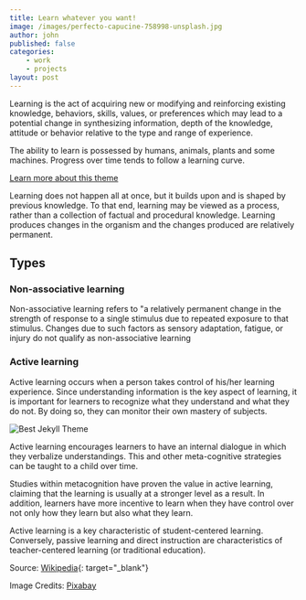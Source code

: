 ```yaml
---
title: Learn whatever you want!
image: /images/perfecto-capucine-758998-unsplash.jpg
author: john
published: false
categories: 
    - work
    - projects
layout: post
---
```

Learning is the act of acquiring new or modifying and reinforcing existing knowledge, behaviors, skills, values, or preferences which may lead to a potential change in synthesizing information, depth of the knowledge, attitude or behavior relative to the type and range of experience.

The ability to learn is possessed by humans, animals, plants and some machines. Progress over time tends to follow a learning curve. 

[Learn more about this theme]({{site.baseurl}}/about/)

Learning does not happen all at once, but it builds upon and is shaped by previous knowledge. To that end, learning may be viewed as a process, rather than a collection of factual and procedural knowledge. Learning produces changes in the organism and the changes produced are relatively permanent.

## Types

### Non-associative learning
Non-associative learning refers to "a relatively permanent change in the strength of response to a single stimulus due to repeated exposure to that stimulus. Changes due to such factors as sensory adaptation, fatigue, or injury do not qualify as non-associative learning

### Active learning
Active learning occurs when a person takes control of his/her learning experience. Since understanding information is the key aspect of learning, it is important for learners to recognize what they understand and what they do not. By doing so, they can monitor their own mastery of subjects. 

![Best Jekyll Theme]({{site.baseurl}}/images/boys-1782427_1280.jpg)

Active learning encourages learners to have an internal dialogue in which they verbalize understandings. This and other meta-cognitive strategies can be taught to a child over time. 

Studies within metacognition have proven the value in active learning, claiming that the learning is usually at a stronger level as a result. In addition, learners have more incentive to learn when they have control over not only how they learn but also what they learn.

Active learning is a key characteristic of student-centered learning. Conversely, passive learning and direct instruction are characteristics of teacher-centered learning (or traditional education).


Source: [Wikipedia](https://en.wikipedia.org/wiki/Learning){: target="_blank"}

Image Credits: [Pixabay](https://pixabay.com)